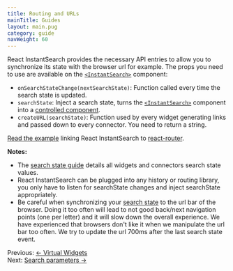 ```yaml
---
title: Routing and URLs
mainTitle: Guides
layout: main.pug
category: guide
navWeight: 60
---
```


React InstantSearch provides the necessary API entries to allow you to synchronize its state with the browser
url for example. The props you need to use are available on the [`<InstantSearch>`](guide/<InstantSearch>.html) component:

* `onSearchStateChange(nextSearchState)`: Function called every time the search state is updated.
* `searchState`: Inject a search state, turns the [`<InstantSearch>`](guide/<InstantSearch>.html) component into a [controlled component](https://facebook.github.io/react/docs/forms.html#controlled-components).
* `createURL(searchState)`: Function used by every widget generating links and passed down to every connector. You
need to return a string.

[Read the example](https://github.com/algolia/react-instantsearch/tree/master/packages/react-instantsearch/examples/react-router) linking React InstantSearch to [react-router](https://github.com/ReactTraining/react-router).

**Notes:**
* The [search state guide](guide/Search_state.html) details all widgets and connectors search state values.
* React InstantSearch can be plugged into any history or routing library, you only have to listen for searchState
changes and inject searchState appropriately.
* Be careful when synchronizing your [search state](guide/Search_state.html) to the url bar of the browser.
Doing it too often will lead to not good back/next navigation points (one per letter) and it will slow down the overall experience. We have
experienced that browsers don't like it when we manipulate the url bar too often. We try to update the url 700ms after the last
search state event.

<div class="guide-nav">
    <div class="guide-nav-left">
        Previous: <a href="guide/Virtual_widgets.html">← Virtual Widgets</a>
    </div>
    <div class="guide-nav-right">
        Next: <a href="guide/Search_parameters.html">Search parameters →</a>
    </div>
</div>
